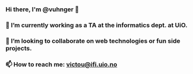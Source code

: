 ### Hi there, I'm @vuhnger 👋

### 🔭 I’m currently working as a TA at the informatics dept. at UiO.
### 👯 I’m looking to collaborate on web technologies or fun side projects.
### 📫 How to reach me: victou@ifi.uio.no

<!--
**vuhnger/vuhnger** is a ✨ _special_ ✨ repository because its `README.md` (this file) appears on your GitHub profile.

Here are some ideas to get you started:

- 🔭 I’m currently working on ...
- 🌱 I’m currently learning ...
- 👯 I’m looking to collaborate on ...
- 🤔 I’m looking for help with ...
- 💬 Ask me about ...
- 📫 How to reach me: ...
- 😄 Pronouns: ...
- ⚡ Fun fact: ...
-->
